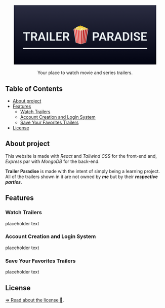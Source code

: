 <div align="center">
<img src="project-media/img/project-wide-logo.png" alt="Trailer Paradise Logo" width="450">
<br>
<p>Your place to watch movie and series trailers.</p>

</div>

<h2>Table of Contents</h2>

- [About project](#about-project)
- [Features](#features)
  - [Watch Trailers](#watch-trailers)
  - [Account Creation and Login System](#account-creation-and-login-system)
  - [Save Your Favorites Trailers](#save-your-favorites-trailers)
- [License](#license)

## About project
This website is made with _React_ and _Tailwind CSS_ for the front-end and, _Express_ par with _MongoDB_ for the back-end.

**Trailer Paradise** is made with the intent of simply being a learning project. All of the trailers shown in it are not owned by _**me**_ but by their _**respective parties**_.

## Features

### Watch Trailers

placeholder text

### Account Creation and Login System

placeholder text

### Save Your Favorites Trailers

placeholder text

## License
[=> Read about the license 🔏](LICENSE).

